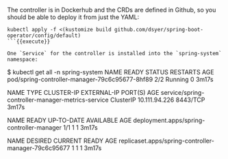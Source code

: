 
The controller is in Dockerhub and the CRDs are defined in Github, so you should be able to deploy it from just the YAML:

```
kubectl apply -f <(kustomize build github.com/dsyer/spring-boot-operator/config/default)
```{{execute}}

One `Service` for the controller is installed into the `spring-system` namespace:

```
$ kubectl get all -n spring-system
NAME                                             READY   STATUS    RESTARTS   AGE
pod/spring-controller-manager-79c6c95677-8hf89   2/2     Running   0          3m17s

NAME                                                TYPE        CLUSTER-IP      EXTERNAL-IP   PORT(S)    AGE
service/spring-controller-manager-metrics-service   ClusterIP   10.111.94.226   <none>        8443/TCP   3m17s

NAME                                        READY   UP-TO-DATE   AVAILABLE   AGE
deployment.apps/spring-controller-manager   1/1     1            1           3m17s

NAME                                                   DESIRED   CURRENT   READY   AGE
replicaset.apps/spring-controller-manager-79c6c95677   1         1         1       3m17s
```
